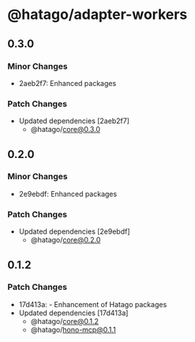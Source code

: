 # @hatago/adapter-workers

## 0.3.0

### Minor Changes

- 2aeb2f7: Enhanced packages

### Patch Changes

- Updated dependencies [2aeb2f7]
  - @hatago/core@0.3.0

## 0.2.0

### Minor Changes

- 2e9ebdf: Enhanced packages

### Patch Changes

- Updated dependencies [2e9ebdf]
  - @hatago/core@0.2.0

## 0.1.2

### Patch Changes

- 17d413a: - Enhancement of Hatago packages
- Updated dependencies [17d413a]
  - @hatago/core@0.1.2
  - @hatago/hono-mcp@0.1.1
